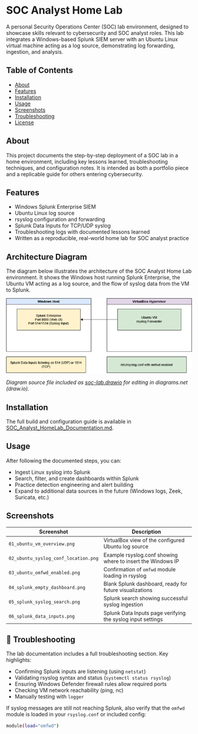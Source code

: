 # SOC Analyst Home Lab

A personal Security Operations Center (SOC) lab environment, designed to showcase skills relevant to cybersecurity and SOC analyst roles. This lab integrates a Windows-based Splunk SIEM server with an Ubuntu Linux virtual machine acting as a log source, demonstrating log forwarding, ingestion, and analysis.

## Table of Contents

- [About](#about)
- [Features](#features)
- [Installation](#installation)
- [Usage](#usage)
- [Screenshots](#screenshots)
- [Troubleshooting](#troubleshooting)
- [License](#license)

## About

This project documents the step-by-step deployment of a SOC lab in a home environment, including key lessons learned, troubleshooting techniques, and configuration notes. It is intended as both a portfolio piece and a replicable guide for others entering cybersecurity.

## Features

- Windows Splunk Enterprise SIEM
- Ubuntu Linux log source
- rsyslog configuration and forwarding
- Splunk Data Inputs for TCP/UDP syslog
- Troubleshooting logs with documented lessons learned
- Written as a reproducible, real-world home lab for SOC analyst practice

## Architecture Diagram

The diagram below illustrates the architecture of the SOC Analyst Home Lab environment. It shows the Windows host running Splunk Enterprise, the Ubuntu VM acting as a log source, and the flow of syslog data from the VM to Splunk.

![SOC Analyst Home Lab Architecture](./screenshots/SOC_Analyst_Home_Lab_Architecture.png)

*Diagram source file included as [soc-lab.drawio](./screenshots/soc-lab.drawio) for editing in diagrams.net (draw.io).*


## Installation

The full build and configuration guide is available in [SOC_Analyst_HomeLab_Documentation.md](./SOC_Analyst_HomeLab_Documentation.md).

## Usage

After following the documented steps, you can:

- Ingest Linux syslog into Splunk
- Search, filter, and create dashboards within Splunk
- Practice detection engineering and alert building
- Expand to additional data sources in the future (Windows logs, Zeek, Suricata, etc.)

## Screenshots

| Screenshot | Description |
|------------|-------------|
| `01_ubuntu_vm_overview.png` | VirtualBox view of the configured Ubuntu log source |
| `02_ubuntu_syslog_conf_location.png` | Example rsyslog.conf showing where to insert the Windows IP |
| `03_ubuntu_omfwd_enabled.png` | Confirmation of `omfwd` module loading in rsyslog |
| `04_splunk_empty_dashboard.png` | Blank Splunk dashboard, ready for future visualizations |
| `05_splunk_syslog_search.png` | Splunk search showing successful syslog ingestion |
| `06_splunk_data_inputs.png` | Splunk Data Inputs page verifying the syslog input settings |

## 🩵 Troubleshooting

The lab documentation includes a full troubleshooting section. Key highlights:

- Confirming Splunk inputs are listening (using `netstat`)
- Validating rsyslog syntax and status (`systemctl status rsyslog`)
- Ensuring Windows Defender firewall rules allow required ports
- Checking VM network reachability (ping, nc)
- Manually testing with `logger`

If syslog messages are still not reaching Splunk, also verify that the `omfwd` module is loaded in your `rsyslog.conf` or included config:

```bash
module(load="omfwd")
